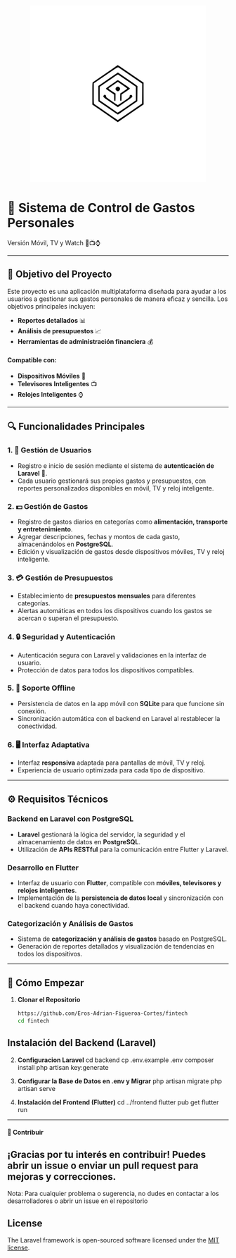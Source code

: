 <p align="center"><a href="https://laravel.com" target="_blank"><img src="https://github.com/Eros-Adrian-Figueroa-Cortes/fintech/blob/main/ic0n%24/logo-rem.svg" width="400" alt="Laravel Logo"></a></p>

# 💸 Sistema de Control de Gastos Personales
Versión Móvil, TV y Watch 📱📺⌚
<!--<a href="https://github.com/Eros-Adrian-Figueroa-Cortes/fintech/actions"><img src="https://github.com/laravel/framework/workflows/tests/badge.svg" alt="Build Status"></a>
<a href="https://github.com/Eros-Adrian-Figueroa-Cortes/"><img src="https://github.com/Eros-Adrian-Figueroa-Cortes/fintech/blob/main/ic0n%24/00001.svg" alt="User"></a>
<a href="https://github.com/DANYTY-18"><img src="https://github.com/Eros-Adrian-Figueroa-Cortes/fintech/blob/main/ic0n%24/00001.svg" alt="User"></a>
<a href="https://github.com/JarethCastells"><img src="https://github.com/Eros-Adrian-Figueroa-Cortes/fintech/blob/main/ic0n%24/00001.svg" alt="User"></a>
<a href="https://github.com/Eros-Adrian-Figueroa-Cortes/"><img src="https://github.com/Eros-Adrian-Figueroa-Cortes/fintech/blob/main/ic0n%24/00001.svg" alt="User"></a>
<a href="https://github.com/Eros-Adrian-Figueroa-Cortes/fintech"><img src="https://github.com/Eros-Adrian-Figueroa-Cortes/fintech/blob/main/ic0n%24/00002.svg" alt="Latest Stable Version"></a>
<a href="https://packagist.org/packages/laravel/framework"><img src="https://img.shields.io/packagist/l/laravel/framework" alt="License"></a>-->
---

## 🎯 Objetivo del Proyecto
Este proyecto es una aplicación multiplataforma diseñada para ayudar a los usuarios a gestionar sus gastos personales de manera eficaz y sencilla. Los objetivos principales incluyen:
- **Reportes detallados** 📊
- **Análisis de presupuestos** 📈
- **Herramientas de administración financiera** 💰

#### Compatible con:
- **Dispositivos Móviles** 📱
- **Televisores Inteligentes** 📺
- **Relojes Inteligentes** ⌚

---

## 🔍 Funcionalidades Principales

### 1. 👥 Gestión de Usuarios
   - Registro e inicio de sesión mediante el sistema de **autenticación de Laravel** 🔐.
   - Cada usuario gestionará sus propios gastos y presupuestos, con reportes personalizados disponibles en móvil, TV y reloj inteligente.

### 2. 💵 Gestión de Gastos
   - Registro de gastos diarios en categorías como **alimentación, transporte y entretenimiento**.
   - Agregar descripciones, fechas y montos de cada gasto, almacenándolos en **PostgreSQL**.
   - Edición y visualización de gastos desde dispositivos móviles, TV y reloj inteligente.

### 3. 💳 Gestión de Presupuestos
   - Establecimiento de **presupuestos mensuales** para diferentes categorías.
   - Alertas automáticas en todos los dispositivos cuando los gastos se acercan o superan el presupuesto.

### 4. 🔒 Seguridad y Autenticación
   - Autenticación segura con Laravel y validaciones en la interfaz de usuario.
   - Protección de datos para todos los dispositivos compatibles.

### 5. 🔌 Soporte Offline
   - Persistencia de datos en la app móvil con **SQLite** para que funcione sin conexión.
   - Sincronización automática con el backend en Laravel al restablecer la conectividad.

### 6. 🖥️ Interfaz Adaptativa
   - Interfaz **responsiva** adaptada para pantallas de móvil, TV y reloj.
   - Experiencia de usuario optimizada para cada tipo de dispositivo.

---

## ⚙️ Requisitos Técnicos

### Backend en Laravel con PostgreSQL
- **Laravel** gestionará la lógica del servidor, la seguridad y el almacenamiento de datos en **PostgreSQL**.
- Utilización de **APIs RESTful** para la comunicación entre Flutter y Laravel.

### Desarrollo en Flutter
- Interfaz de usuario con **Flutter**, compatible con **móviles, televisores y relojes inteligentes**.
- Implementación de la **persistencia de datos local** y sincronización con el backend cuando haya conectividad.

### Categorización y Análisis de Gastos
- Sistema de **categorización y análisis de gastos** basado en PostgreSQL.
- Generación de reportes detallados y visualización de tendencias en todos los dispositivos.

---

## 🚀 Cómo Empezar

1. **Clonar el Repositorio**
   ```bash
   https://github.com/Eros-Adrian-Figueroa-Cortes/fintech
   cd fintech

##  Instalación del Backend (Laravel)

2. **Configuracion Laravel**
cd backend
cp .env.example .env
composer install
php artisan key:generate

3. **Configurar la Base de Datos en .env y Migrar**
php artisan migrate
php artisan serve

4. **Instalación del Frontend (Flutter)**
cd ../frontend
flutter pub get
flutter run
---
#### 🤝 Contribuir
¡Gracias por tu interés en contribuir! Puedes abrir un issue o enviar un pull request para mejoras y correcciones.
---
Nota: Para cualquier problema o sugerencia, no dudes en contactar a los desarrolladores o abrir un issue en el repositorio


## License

The Laravel framework is open-sourced software licensed under the [MIT license](https://opensource.org/licenses/MIT).
